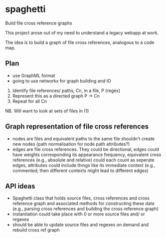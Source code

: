 # spaghetti
Build file cross reference graphs

This project arose out of my need to understand a legacy webapp at work.

The idea is to build a graph of file cross references, analogous to a code map.

## Plan

- use GraphML format
- going to use networkx for graph building and IO

1. Identify file references/ paths, Cn, in a file, P (regex)
2. Represent this as a directed graph P -> Cn
3. Repeat for all Cn

NB. Will want to look at sets of files in (1)

## Graph representation of file cross references

- nodes are files and equivalent paths to the same file shouldn't create new nodes
(path normalisation for node path attributes?)
- edges are file cross references. They could be directional, edges could have weights
corresponding its appearance frequency, equivalent cross references (e.g., absolute and
relative) could each count as seperate edges, attributes could include things like 
its immediate context (e.g., commented; then different contexts might lead to different
edges)

## API ideas

- Spaghetti class that holds source files, cross references and cross reference graph and
associated methods for constructing these data (e.g., parsing cross references and building
the cross reference graph)
- instantiation could take place with 0 or more source files and/ or regexes
- should be able to update source files and regexes on demand and rebuild cross ref graph
